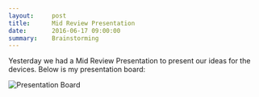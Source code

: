 ```yaml
---
layout:     post
title:      Mid Review Presentation
date:       2016-06-17 09:00:00
summary:    Brainstorming  
---
```

Yesterday we had a Mid Review Presentation to present our ideas for the devices. Below is my presentation board:

![Presentation Board](https://github.com/raeldominiquini/raeldominiquini.github.io/blob/master/images/MidTerm.jpg?raw=true)
